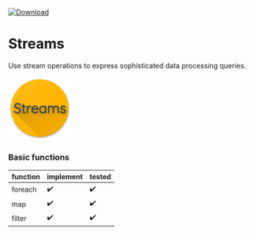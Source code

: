 [![Download](https://api.bintray.com/packages/stnlprjcts/tools/streams/images/download.svg)](https://bintray.com/stnlprjcts/tools/streams/_latestVersion)

# Streams
Use stream operations to express sophisticated data processing queries.

<img src="media/icon.png" width="128" height="128"/>

### Basic functions

|function|implement|tested|
|-|-|-|
|foreach|:heavy_check_mark:|:heavy_check_mark:|
|map|:heavy_check_mark:|:heavy_check_mark:|
|filter|:heavy_check_mark:|:heavy_check_mark:|